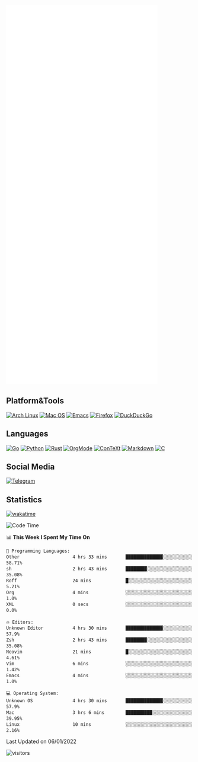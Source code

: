 ![Metrics](https://github.com/SteamedFish/SteamedFish/blob/master/github-metrics.svg)

## Platform&Tools

[![Arch Linux](https://img.shields.io/badge/ArchLinux-1793D1?logo=arch-linux&logoColor=fff&style=flat-square)](https://archlinux.org/)
[![Mac OS](https://img.shields.io/badge/MacOS-000000?style=flat-square&logo=macos&logoColor=F0F0F0)](https://www.apple.com/macos/)
[![Emacs](https://img.shields.io/badge/Emacs-%237F5AB6.svg?&style=flat-square&logo=gnu-emacs&logoColor=white)](https://www.gnu.org/software/emacs/)
[![Firefox](https://img.shields.io/badge/Firefox-FF7139?style=flat-square&logo=Firefox-Browser&logoColor=white)](https://firefox.com/)
[![DuckDuckGo](https://img.shields.io/badge/DuckDuckGo-DE5833?style=flat-square&logo=DuckDuckGo&logoColor=white)](https://duckduckgo.com/)

## Languages

[![Go](https://img.shields.io/badge/Golang-%2300ADD8.svg?style=flat-square&logo=go&logoColor=white)](https://golang.org/)
[![Python](https://img.shields.io/badge/Python-3670A0?style=flat-square&logo=python&logoColor=ffdd54)](https://www.python.org/)
[![Rust](https://img.shields.io/badge/Rust-%23000000.svg?style=flat-square&logo=rust&logoColor=white)](https://www.rust-lang.org/)
[![OrgMode](https://img.shields.io/badge/OrgMode-%23000000.svg?style=flat-square&logo=org&logoColor=white)](https://orgmode.org/)
[![ConTeXt](https://img.shields.io/badge/ConTeXt-%23008080.svg?style=flat-square&logo=latex&logoColor=white)](https://contextgarden.net/)
[![Markdown](https://img.shields.io/badge/MarkDown-%23000000.svg?style=flat-square&logo=markdown&logoColor=white)](https://daringfireball.net/projects/markdown/)
[![C](https://img.shields.io/badge/C-%2300599C.svg?style=flat-square&logo=c&logoColor=white)](https://www.iso.org/standard/74528.html)

## Social Media

[![Telegram](https://img.shields.io/badge/SteamedFish-2CA5E0?style=social&logo=telegram&logoColor=white)](https://t.me/SteamedFish)

## Statistics
[![wakatime](https://wakatime.com/badge/user/168280d6-fcf2-4b4f-ad3a-dc4612f35b38.svg)](https://wakatime.com/@168280d6-fcf2-4b4f-ad3a-dc4612f35b38)

<!--START_SECTION:waka-->
![Code Time](http://img.shields.io/badge/Code%20Time-1%2C546%20hrs%2033%20mins-blue)

📊 **This Week I Spent My Time On** 

```text
💬 Programming Languages: 
Other                    4 hrs 33 mins       ██████████████░░░░░░░░░░░   58.71% 
sh                       2 hrs 43 mins       ████████░░░░░░░░░░░░░░░░░   35.08% 
Roff                     24 mins             █░░░░░░░░░░░░░░░░░░░░░░░░   5.21% 
Org                      4 mins              ░░░░░░░░░░░░░░░░░░░░░░░░░   1.0% 
XML                      0 secs              ░░░░░░░░░░░░░░░░░░░░░░░░░   0.0%

🔥 Editors: 
Unknown Editor           4 hrs 30 mins       ██████████████░░░░░░░░░░░   57.9% 
Zsh                      2 hrs 43 mins       ████████░░░░░░░░░░░░░░░░░   35.08% 
Neovim                   21 mins             █░░░░░░░░░░░░░░░░░░░░░░░░   4.61% 
Vim                      6 mins              ░░░░░░░░░░░░░░░░░░░░░░░░░   1.42% 
Emacs                    4 mins              ░░░░░░░░░░░░░░░░░░░░░░░░░   1.0%

💻 Operating System: 
Unknown OS               4 hrs 30 mins       ██████████████░░░░░░░░░░░   57.9% 
Mac                      3 hrs 6 mins        ██████████░░░░░░░░░░░░░░░   39.95% 
Linux                    10 mins             ░░░░░░░░░░░░░░░░░░░░░░░░░   2.16%

```


 Last Updated on 06/01/2022
<!--END_SECTION:waka-->

![visitors](https://visitor-badge.laobi.icu/badge?page_id=SteamedFish.SteamedFish)
